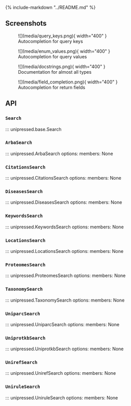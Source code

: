 {% include-markdown "../README.md" %}

## Screenshots

<figure markdown>
![](media/query_keys.png){ width="400" }
<figcaption> Autocompletion for query keys</figcaption>
</figure>

<figure markdown>
![](media/enum_values.png){ width="400" }
<figcaption> Autocompletion for query values</figcaption>
</figure>

<figure markdown>
![](media/docstrings.png){ width="400" }
<figcaption>Documentation for almost all types</figcaption>
</figure>

<figure markdown>
![](media/field_completion.png){ width="400" }
<figcaption> Autocompletion for return fields</figcaption>
</figure>

## API

### `Search`
::: unipressed.base.Search

### `ArbaSearch`
::: unipressed.ArbaSearch
    options:
        members: None

### `CitationsSearch`
::: unipressed.CitationsSearch
    options:
        members: None

### `DiseasesSearch`
::: unipressed.DiseasesSearch
    options:
        members: None

### `KeywordsSearch`
::: unipressed.KeywordsSearch
    options:
        members: None

### `LocationsSearch`
::: unipressed.LocationsSearch
    options:
        members: None

### `ProteomesSearch`
::: unipressed.ProteomesSearch
    options:
        members: None

### `TaxonomySearch`
::: unipressed.TaxonomySearch
    options:
        members: None

### `UniparcSearch`
::: unipressed.UniparcSearch
    options:
        members: None

### `UniprotkbSearch`
::: unipressed.UniprotkbSearch
    options:
        members: None

### `UnirefSearch`
::: unipressed.UnirefSearch
    options:
        members: None

### `UniruleSearch`
::: unipressed.UniruleSearch
    options:
        members: None